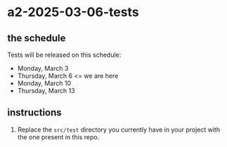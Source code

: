 # a2-2025-03-06-tests

## the schedule
Tests will be released on this schedule:
- Monday, March 3
- Thursday, March 6 <= we are here
- Monday, March 10
- Thursday, March 13

## instructions

1. Replace the `src/test` directory you currently have in your project with the one present in this repo.
